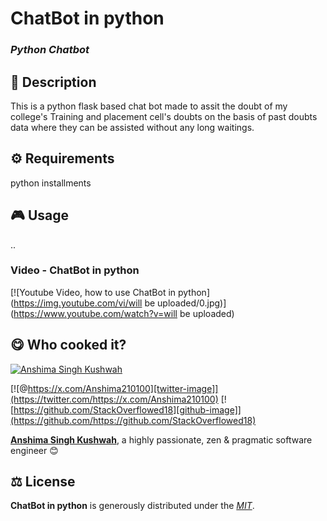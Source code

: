 
# ChatBot in python

### *Python Chatbot*

## 📄 Description
This is a python flask based chat bot made to assit the doubt of my college's Training and placement cell's doubts on the basis of past doubts data where they can be assisted without any long waitings.


## ⚙️ Requirements
python installments


## 🎮 Usage
..


### Video - ChatBot in python
[![Youtube Video, how to use ChatBot in python](https://img.youtube.com/vi/will be uploaded/0.jpg)](https://www.youtube.com/watch?v=will be uploaded)


## 😋 Who cooked it?

[![Anshima Singh Kushwah](https://s.gravatar.com/avatar/9a0840047123311b37b49a1796270df2?s=200)](https://my-portfolio-delta-five-52.vercel.app/#projects "Anshima Singh Kushwah personal website")


[![@https://x.com/Anshima210100][twitter-image]](https://twitter.com/https://x.com/Anshima210100) [![https://github.com/StackOverflowed18][github-image]](https://github.com/https://github.com/StackOverflowed18)

**[Anshima Singh Kushwah](https://my-portfolio-delta-five-52.vercel.app/#projects)**, a highly passionate, zen &amp; pragmatic software engineer 😊


## ⚖️ License

**ChatBot in python** is generously distributed under the *[MIT](https://opensource.org/licenses/MIT)*.


<!-- GitHub's Markdown reference links -->
[twitter-image]: https://img.shields.io/badge/Twitter-1DA1F2?style=for-the-badge&logo=twitter&logoColor=white
[github-image]: https://img.shields.io/badge/GitHub-100000?style=for-the-badge&logo=github&logoColor=white

